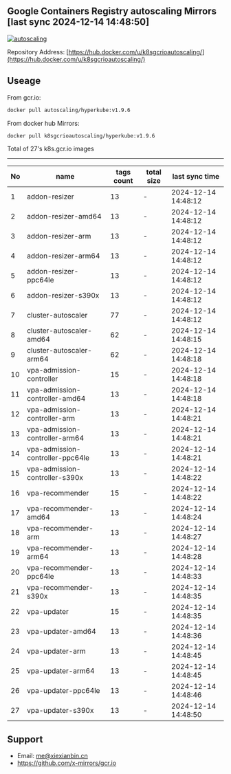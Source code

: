 Google Containers Registry autoscaling Mirrors [last sync 2024-12-14 14:48:50]
-------

[![autoscaling](https://github.com/x-mirrors/gcr.io/actions/workflows/k8s.gcr.io-autoscaling.yml/badge.svg?branch=main)](https://github.com/x-mirrors/gcr.io/actions/workflows/k8s.gcr.io-autoscaling.yml)

Repository Address: [https://hub.docker.com/u/k8sgcrioautoscaling/](https://hub.docker.com/u/k8sgcrioautoscaling/)

Useage
-------

From gcr.io:
```bash
docker pull autoscaling/hyperkube:v1.9.6
```

From docker hub Mirrors:
```bash
docker pull k8sgcrioautoscaling/hyperkube:v1.9.6
```

Total of 27's k8s.gcr.io images

-------

| No  | name | tags count | total size | last sync time |
| --- | ----- | ---------- | ---------- | -------------- |
| 1 | addon-resizer | 13 | - | 2024-12-14 14:48:12 |
| 2 | addon-resizer-amd64 | 13 | - | 2024-12-14 14:48:12 |
| 3 | addon-resizer-arm | 13 | - | 2024-12-14 14:48:12 |
| 4 | addon-resizer-arm64 | 13 | - | 2024-12-14 14:48:12 |
| 5 | addon-resizer-ppc64le | 13 | - | 2024-12-14 14:48:12 |
| 6 | addon-resizer-s390x | 13 | - | 2024-12-14 14:48:12 |
| 7 | cluster-autoscaler | 77 | - | 2024-12-14 14:48:12 |
| 8 | cluster-autoscaler-amd64 | 62 | - | 2024-12-14 14:48:15 |
| 9 | cluster-autoscaler-arm64 | 62 | - | 2024-12-14 14:48:18 |
| 10 | vpa-admission-controller | 15 | - | 2024-12-14 14:48:18 |
| 11 | vpa-admission-controller-amd64 | 13 | - | 2024-12-14 14:48:18 |
| 12 | vpa-admission-controller-arm | 13 | - | 2024-12-14 14:48:21 |
| 13 | vpa-admission-controller-arm64 | 13 | - | 2024-12-14 14:48:21 |
| 14 | vpa-admission-controller-ppc64le | 13 | - | 2024-12-14 14:48:21 |
| 15 | vpa-admission-controller-s390x | 13 | - | 2024-12-14 14:48:22 |
| 16 | vpa-recommender | 15 | - | 2024-12-14 14:48:22 |
| 17 | vpa-recommender-amd64 | 13 | - | 2024-12-14 14:48:24 |
| 18 | vpa-recommender-arm | 13 | - | 2024-12-14 14:48:27 |
| 19 | vpa-recommender-arm64 | 13 | - | 2024-12-14 14:48:28 |
| 20 | vpa-recommender-ppc64le | 13 | - | 2024-12-14 14:48:33 |
| 21 | vpa-recommender-s390x | 13 | - | 2024-12-14 14:48:35 |
| 22 | vpa-updater | 15 | - | 2024-12-14 14:48:35 |
| 23 | vpa-updater-amd64 | 13 | - | 2024-12-14 14:48:36 |
| 24 | vpa-updater-arm | 13 | - | 2024-12-14 14:48:45 |
| 25 | vpa-updater-arm64 | 13 | - | 2024-12-14 14:48:45 |
| 26 | vpa-updater-ppc64le | 13 | - | 2024-12-14 14:48:46 |
| 27 | vpa-updater-s390x | 13 | - | 2024-12-14 14:48:50 |

Support
-------

- Email: me@xiexianbin.cn
- https://github.com/x-mirrors/gcr.io